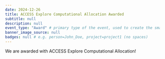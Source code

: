 ```yaml
---
date: 2024-12-26
title: ACCESS Explore Computational Allocation Awarded
subtitle: null
description: null
event_type: "Award" # primary type of the event, used to create the small, colored post callout
banner_image_source: null
badges: null # e.g. person=John_Doe, project=project1 (no spaces)
---
```


We are awarded with ACCESS Explore Computational Allocation!